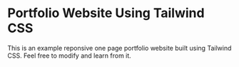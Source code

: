 # Portfolio Website Using Tailwind CSS

This is an example reponsive one page portfolio website built using Tailwind CSS. Feel free to modify and learn from it.
